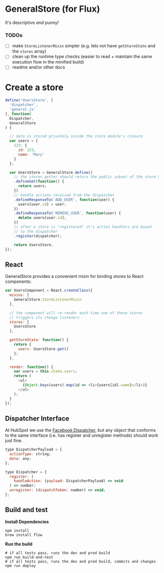 # GeneralStore (for Flux)

It's descriptive *and* punny!

### TODOs

- [ ] make `StoreListenerMixin` simpler (e.g. lets not have `getStoreState` and the `stores` array)
- [ ] clean up the runtime type checks (easier to read + maintain the same execution flow in the minified build)
- [ ] readme and/or other docs

# Create a store

```javascript
define('UsersStore', [
  'dispatcher',
  'general.js'
], function(
  Dispatcher,
  GeneralStore
) {

  // data is stored privately inside the store module's closure
  var users = {
    123: {
      id: 123,
      name: 'Mary'
    }
  };

  var UsersStore = GeneralStore.define()
    // the stores getter should return the public subset of the store's data
    .defineGet(function() {
      return users;
    })
    // handle actions received from the dispatcher
    .defineResponseTo('ADD_USER', function(user) {
      users[user.id] = user;
    })
    .defineResponseTo('REMOVE_USER', function(user) {
      delete users[user.id];
    })
    // after a store is "registered" it's action handlers are bound
    // to the dispatcher
    .register(dispatcher);

    return UsersStore;
});
```

## React

GeneralStore provides a convenient mixin for binding stores to React components:

```javascript
var UsersComponent = React.createClass({
  mixins: [
    GeneralStore.StoreListenerMixin
  ],

  // the component will re-render each time one of these stores
  // triggers its change listeners
  stores: [
    UsersStore
  ],

  getStoreState: function() {
    return {
      users: UsersStore.get()
    };
  },

  render: function() {
    var users = this.state.users;
    return (
      <ul>
        {Object.keys(users).map(id => <li>{users[id].name}</li>)}
      </ul>
    );
  }
});
```

## Dispatcher Interface

At HubSpot we use the [Facebook Dispatcher](https://github.com/facebook/flux), but any object that conforms to the same interface (i.e. has register and unregister methods) should work just fine.

```javascript
type DispatcherPayload = {
  actionType: string;
  data: any;
};

type Dispatcher = {
  register: (
    handleAction: (payload: DispatcherPayload) => void
  ) => number;
  unregister: (dispatchToken: number) => void;
};
```

## Build and test

**Install Dependencies**

```
npm install
brew install flow
```

**Run the build**
```
# if all tests pass, runs the dev and prod build
npm run build-and-test
# if all tests pass, runs the dev and prod build, commits and changes
npm run deploy
```
